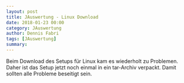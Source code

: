 ```yaml
---
layout: post
title: JAuswertung - Linux Download
date: 2018-01-23 00:00
category: JAuswertung
author: Dennis Fabri
tags: [JAuswertung]
summary: 
---
```


Beim Download des Setups für Linux kam es wiederholt zu Problemen. Daher ist das Setup jetzt noch einmal in ein
tar-Archiv verpackt. Damit sollten alle Probleme beseitigt sein.

